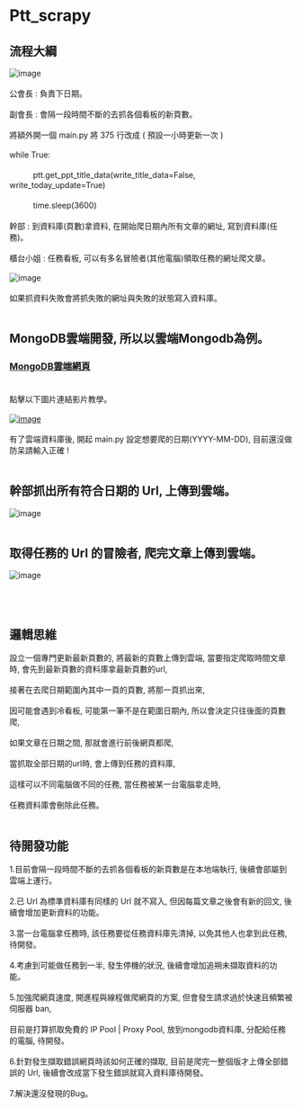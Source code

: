 # Ptt_scrapy
## 流程大綱
![image](https://i.imgur.com/s6n4kqC.gif)<br><br>
公會長 : 負責下日期。<br><br>
副會長 : 會隔一段時間不斷的去抓各個看板的新頁數。<br><br>
將額外開一個 main.py 將 375 行改成 ( 預設一小時更新一次 ) <br><br>
while True:<br><br>
　　　ptt.get_ppt_title_data(write_title_data=False, write_today_update=True)<br><br>
　　　time.sleep(3600)<br><br>
幹部 : 到資料庫(頁數)拿資料, 在開始爬日期內所有文章的網址, 寫到資料庫(任務)。<br><br>
櫃台小姐 : 任務看板, 可以有多名冒險者(其他電腦)領取任務的網址爬文章。<br><br>
![image](https://i.imgur.com/zeu3Dmz.gif)<br><br>
如果抓資料失敗會將抓失敗的網址與失敗的狀態寫入資料庫。<br><br>

## MongoDB雲端開發, 所以以雲端Mongodb為例。
### [MongoDB雲端網頁](https://account.mongodb.com/account/login)<br><br>
點擊以下圖片連結影片教學。<br><br>
[![image](https://i.imgur.com/hJoWWMv.png)](https://drive.google.com/open?id=1mKID7gVvBlrk-1Wr5Gd5XwscDbbtg7nA)<br><br>
有了雲端資料庫後, 開起 main.py 設定想要爬的日期(YYYY-MM-DD), 目前還沒做防呆請輸入正確 !<br><br>

## 幹部抓出所有符合日期的 Url, 上傳到雲端。
![image](https://i.imgur.com/jRNQPOy.gif)<br><br>

## 取得任務的 Url 的冒險者, 爬完文章上傳到雲端。
![image](https://i.imgur.com/w6q6U1h.gif)<br><br>
<br><br>
## 邏輯思維
設立一個專門更新最新頁數的, 將最新的頁數上傳到雲端,
當要指定爬取時間文章時, 會先到最新頁數的資料庫拿最新頁數的url, <br><br>
接著在去爬日期範圍內其中一頁的頁數, 將那一頁抓出來, <br><br>
因可能會遇到冷看板, 可能第一筆不是在範圍日期內, 所以會決定只往後面的頁數爬, <br><br>
如果文章在日期之間, 那就會進行前後網頁都爬, <br><br>
當抓取全部日期的url時, 會上傳到任務的資料庫, <br><br>
這樣可以不同電腦做不同的任務, 當任務被某一台電腦拿走時, <br><br>
任務資料庫會刪除此任務。
<br><br>
## 待開發功能
1.目前會隔一段時間不斷的去抓各個看板的新頁數是在本地端執行, 後續會部屬到雲端上運行。<br><br>
2.已 Url 為標準資料庫有同樣的 Url 就不寫入, 但因每篇文章之後會有新的回文, 後續會增加更新資料的功能。<br><br>
3.當一台電腦拿任務時, 該任務要從任務資料庫先清掉, 以免其他人也拿到此任務, 待開發。<br><br>
4.考慮到可能做任務到一半, 發生停機的狀況, 後續會增加追朔未擷取資料的功能。<br><br>
5.加強爬網頁速度, 開進程與線程做爬網頁的方案, 但會發生請求過於快速且頻繁被伺服器 ban, <br><br>
目前是打算抓取免費的 IP Pool | Proxy Pool, 放到mongodb資料庫, 分配給任務的電腦, 待開發。<br><br>
6.針對發生擷取錯誤網頁時該如何正確的擷取, 目前是爬完一整個版才上傳全部錯誤的 Url,
後續會改成當下發生錯誤就寫入資料庫待開發。<br><br>
7.解決還沒發現的Bug。
